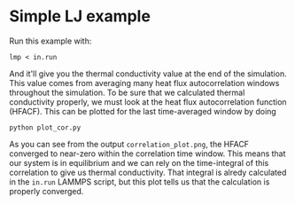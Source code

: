 # Simple LJ example

Run this example with:

    lmp < in.run

And it'll give you the thermal conductivity value at the end of the simulation. This value comes 
from averaging many heat flux autocorrelation windows throughout the simulation. To be sure that 
we calculated thermal conductivity properly, we must look at the heat flux autocorrelation function 
(HFACF). This can be plotted for the last time-averaged window by doing

    python plot_cor.py

As you can see from the output `correlation_plot.png`, the HFACF converged to near-zero within the 
correlation time window. This means that our system is in equilibrium and we can rely on the 
time-integral of this correlation to give us thermal conductivity. That integral is alredy 
calculated in the `in.run` LAMMPS script, but this plot tells us that the calculation is properly
converged. 
